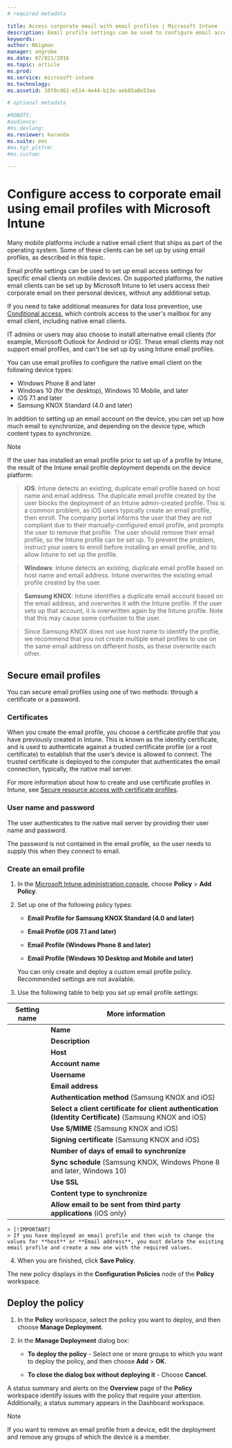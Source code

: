 ```yaml
---
# required metadata

title: Access corporate email with email profiles | Microsoft Intune
description: Email profile settings can be used to configure email access settings for specific email clients on mobile devices.  
keywords:
author: Nbigman
manager: angrobe
ms.date: 07/021/2016
ms.topic: article
ms.prod:
ms.service: microsoft-intune
ms.technology:
ms.assetid: 10f0cd61-e514-4e44-b13e-aeb85a8e53ae

# optional metadata

#ROBOTS:
#audience:
#ms.devlang:
ms.reviewer: karanda
ms.suite: ems
#ms.tgt_pltfrm:
#ms.custom:

---
```


# Configure access to corporate email using email profiles with Microsoft Intune
Many mobile platforms include a native email client that ships as part of the operating system. Some of these clients can be set up by using email profiles, as described in this topic.

Email profile settings can be used to set up email access settings for specific email clients on mobile devices. On supported platforms, the native email clients can be set up by Microsoft Intune to let users access their corporate email on their personal devices, without any additional setup.

If you need to take additional measures for data loss prevention, use [Conditional access](restrict-access-to-email-and-o365-services-with-microsoft-intune.md), which controls access to the user's mailbox for any email client, including native email clients.

IT admins or users may also choose to install alternative email clients (for example, Microsoft Outlook for Android or iOS). These email clients may not support email profiles, and can't be set up by using Intune email profiles.  

You can use email profiles to configure the native email client on the following device types:
-	Windows Phone 8 and later
-	Windows 10 (for the desktop), Windows 10 Mobile, and later
-	iOS 7.1 and later
-	Samsung KNOX Standard (4.0 and later)

In addition to setting up an email account on the device, you can set up how much email to synchronize, and depending on the device type, which content types to synchronize.
>[!NOTE]
>
>If the user has installed an email profile prior to set up of a profile by Intune, the result of the Intune email profile deployment depends on the device platform:

>**iOS**: Intune detects an existing, duplicate email profile based on host name and email address. The duplicate email profile created by the user blocks the deployment of an Intune admin-created profile. This is a common problem, as iOS users typically create an email profile, then enroll. The company portal informs the user that they are not compliant due to their manually-configured email profile, and prompts the user to remove that profile. The user should remove their email profile, so the Intune profile can be set up. To prevent the problem, instruct your users to enroll before installing an email profile, and to allow Intune to set up the profile.

>**Windows**: Intune detects an existing, duplicate email profile based on host name and email address. Intune overwrites the existing email profile created by the user.

>**Samsung KNOX**: Intune identifies a duplicate email account based on the email address, and overwrites it with the Intune profile. If the user sets up that account, it is overwritten again by the Intune profile. Note that this may cause some confusion to the user.

>Since Samsung KNOX does not use host name to identify the profile, we recommend that you not create multiple email profiles to use on the same email address on different hosts, as these overwrite each other.


## Secure email profiles
You can secure email profiles using one of two methods: through a certificate or a password.

### Certificates
When you create the email profile, you choose a certificate profile that you have previously created in Intune. This is known as the identity certificate, and is used to authenticate against a trusted certificate profile (or a root certificate) to establish that the user’s device is allowed to connect. The trusted certificate is deployed to the computer that authenticates the email connection, typically, the native mail server.

For more information about how to create and use certificate profiles in Intune, see [Secure resource access with  certificate profiles](secure-resource-access-with-certificate-profiles.md).

### User name and password
The user authenticates to the native mail server by providing their user name and password.

The password is not contained in the email profile, so the user needs to supply this when they connect to email.

### Create an email profile

1.  In the [Microsoft Intune administration console](https://manage.microsoft.com), choose **Policy** &gt; **Add Policy**.

2.  Set up one of the following policy types:

    -   **Email Profile for Samsung KNOX Standard (4.0 and later)**

    -   **Email Profile (iOS 7.1 and later)**

    -   **Email Profile (Windows Phone 8 and later)**

    -   **Email Profile (Windows 10 Desktop and Mobile and later)**

    You can only create and deploy a custom email profile policy. Recommended settings are not available.

3.  Use the following table to help you set up email profile settings:

|Setting name | More information|
| ----------- | --------------- |
    |**Name**|Unique name for the email profile.|
    |**Description**|A description that helps you identify this profile.|
    |**Host**|The host name of your company server that hosts your native email service.|
    |**Account name**|The display name for the email account as it will appear to users on their devices.|
    |**Username**|How the user name for the email account will be obtained. Select **Username** for an on-premises Exchange server, or select **User Principal Name** for Office 365.|
    |**Email address**|How the email address for the user on each device is generated. Select **Primary SMTP Address** to use the primary SMTP address to log into Exchange or use  **User Principal Name** to use the full principal name as the email address.|
    |**Authentication method** (Samsung KNOX and iOS)|Select either **Username and Password** or **Certificates** as the authentication method used by the email profile.|
    |**Select a client certificate for client authentication (Identity Certificate)** (Samsung KNOX and iOS)|Select the client SCEP certificate that you previously created that will be used to authenticate the Exchange connection. For more information about how to use certificate profiles in Intune, see [Secure resource access with  certificate profiles](secure-resource-access-with-certificate-profiles.md). This option is displayed only when the authentication method is **Certificates**.|
    |**Use S/MIME** (Samsung KNOX and iOS)|Send outgoing email using S/MIME encryption.|
    |**Signing certificate** (Samsung KNOX and iOS)|Select the signing certificate that will be used to sign outgoing email. This option is displayed only when you select **Use S/MIME**.|
    |**Number of days of email to synchronize**|The number of days of email that you want to synchronize, or select **Unlimited** to synchronize all available email.|
    |**Sync schedule** (Samsung KNOX, Windows Phone 8 and later, Windows 10)|Select the schedule by which devices will synchronize data from the Exchange server. You can also select **As Messages arrive**, which synchronizes data as soon as it arrives, or **Manual**, where the user of the device must initiate the synchronization.|
    |**Use SSL**|Use Secure Sockets Layer (SSL) communication when sending emails, receiving emails, and communicating with the Exchange server. For devices that run Samsung KNOX 4.0 or later, you must export your Exchange Server SSL certificate, and deploy it as an Android Trusted Certificate Profile in Intune. Intune does not support accessing this certificate if it is installed on the Exchange server by other means.|
    |**Content type to synchronize**|Select the content types that you want to synchronize to devices.|
	|**Allow email to be sent from third party applications** (iOS only)|Allow the user to select this profile as the default  account for sending email, and allow third-party applications to open email in the native email app, for example, to attach files to email.|
    > [!IMPORTANT]
    > If you have deployed an email profile and then wish to change the values for **host** or **Email address**, you must delete the existing email profile and create a new one with the required values.

4.  When you are finished, click **Save Policy**.

The new policy displays in the **Configuration Policies** node of the **Policy** workspace.

## Deploy the policy

1.  In the **Policy** workspace, select the policy you want to deploy, and then choose **Manage Deployment**.

2.  In the **Manage Deployment** dialog box:

    -   **To deploy the policy** - Select one or more groups to which you want to deploy the policy, and then choose **Add** &gt; **OK**.

    -   **To close the dialog box without deploying it** - Choose **Cancel**.

A status summary and alerts on the **Overview** page of the **Policy** workspace identify issues with the policy that require your attention. Additionally, a status summary appears in the Dashboard workspace.

> [!NOTE]
> If you want to remove an email profile from a device, edit the deployment and remove any groups of which the device is a member.
